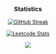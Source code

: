 <div align="center">
  <h3>Statistics</h3>

  [![GitHub Streak](https://streak-stats.demolab.com?user=fchrgrib&theme=github-dark-blue)](https://git.io/streak-stats)
  
  
  [![Leetcode Stats](https://leetcard.jacoblin.cool/fchrgrib?theme=dark&font=Padauk&extension=activity)](https://leetcard.jacoblin.cool/fchrgrib?theme=dark&font=Padauk&extension=activity)
  
  <p margin-top: 20px/>
  <p align="center">
  <a href="https://skillicons.dev">
    <img src="https://skillicons.dev/icons?i=java,kotlin,androidstudio,sqlite,py,go,git,github" />
  </a>
</p>

 
